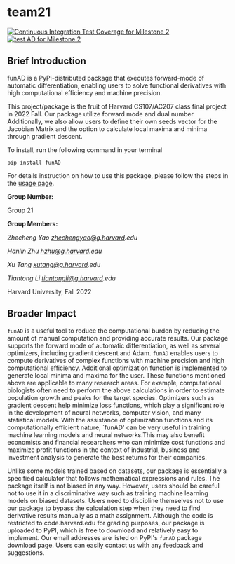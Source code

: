 # team21
[![Continuous Integration Test Coverage for Milestone 2](https://code.harvard.edu/CS107/team21/actions/workflows/coverage.yml/badge.svg?branch=milestone2_dev)](https://code.harvard.edu/CS107/team21/actions/workflows/coverage.yml)
[![test AD for Milestone 2](https://code.harvard.edu/CS107/team21/actions/workflows/test.yml/badge.svg?branch=milestone2_dev)](https://code.harvard.edu/CS107/team21/actions/workflows/test.yml)

## Brief Introduction

funAD is a PyPi-distributed package that executes forward-mode of automatic differentiation, enabling users to solve functional derivatives with high computational efficiency and machine precision.

This project/package is the fruit of Harvard CS107/AC207 class final project in 2022 Fall. Our package utilize forward mode and dual number. Additionally, we also allow users to define their own seeds vector for the Jacobian Matrix and the option to calculate local maxima and minima through gradient descent.

To install, run the following command in your terminal

`pip install funAD`

For details instruction on how to use this package, please follow the steps in the [usage page](https://code.harvard.edu/CS107/team21/tree/main/docs/documentation.ipynb).

**Group Number:**

Group 21

**Group Members:**

_Zhecheng Yao zhechengyao@g.harvard.edu_

_Hanlin Zhu hzhu@g.harvard.edu_

_Xu Tang xutang@g.harvard.edu_

_Tiantong Li tiantongli@g.harvard.edu_

Harvard University, Fall 2022

## Broader Impact

`funAD` is a useful tool to reduce the computational burden by reducing the amount of manual computation and providing accurate results. Our package supports the forward mode of automatic differentiation, as well as several optimizers, including gradient descent and Adam. `funAD` enables users to compute derivatives of complex functions with machine precision and high computational efficiency. Additional optimization function is implemented to generate local minima and maxima for the user. These functions mentioned above are applicable to many research areas. For example, computational biologists often need to perform the above calculations in order to estimate population growth and peaks for the target species.  Optimizers such as gradient descent help minimize loss functions, which play a significant role in the development of neural networks, computer vision, and many statistical models. With the assistance of optimization functions and its computationally efficient nature, `funAD' can be very useful in training machine learning models and neural networks.This may also benefit economists and financial researchers who can minimize cost functions and maximize profit functions in the context of industrial, business and investment analysis to generate the best returns for their companies.

Unlike some models trained based on datasets, our package is essentially a specified calculator that follows mathematical expressions and rules. The package itself is not biased in any way. However, users should be careful not to use it in a discriminative way such as training machine learning models on biased datasets. Users need to discipline themselves not to use our package to bypass the calculation step when they need to find derivative results manually as a math assignment.  Although the code is restricted to code.harvard.edu for grading purposes, our package is uploaded to PyPI, which is free to download and relatively easy to implement. Our email addresses are listed on PyPI's `funAD` package download page. Users can easily contact us with any feedback and suggestions.
